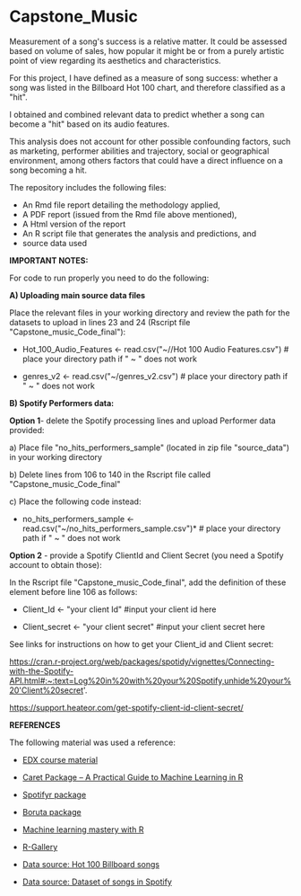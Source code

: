 # Capstone_Music

Measurement of a song's success is a relative matter. It could be assessed based on volume of sales, how popular it might be or from a purely artistic point of view regarding its aesthetics and characteristics.

For this project, I have defined as a measure of song success: whether a song  was listed in the Billboard Hot 100 chart, and therefore classified as a "hit".  

I obtained and combined relevant data to predict whether a song can become a "hit" based on its audio features. 

This analysis does not account for other possible confounding factors, such as marketing, performer abilities and trajectory, social or geographical environment, among others factors that could have a direct influence on a song becoming a hit.

The repository includes the following files:

- An Rmd file report detailing the methodology applied, 
- A PDF report (issued from the Rmd file above mentioned), 
- A Html version of the report
- An R script file that generates the analysis and  predictions, and
- source data used

**IMPORTANT NOTES:**

For code to run properly you need to do the following:

**A) Uploading main source data  files**

Place the relevant files in your working directory and review the path for the datasets to upload in lines 23 and 24 (Rscript file "Capstone_music_Code_final"): 

  * Hot_100_Audio_Features <- read.csv("~//Hot 100 Audio Features.csv")   # place your directory path if " ~ " does not work
 
  * genres_v2 <- read.csv("~/genres_v2.csv") # place your directory path if " ~ " does not work


**B) Spotify Performers data:**

**Option 1**- delete the Spotify processing lines and upload Performer data provided:

a) Place file "no_hits_performers_sample" (located in zip file "source_data") in your working directory

b) Delete lines from 106 to 140 in the Rscript file called "Capstone_music_Code_final"

c) Place the following code instead:

   * no_hits_performers_sample <- read.csv("~/no_hits_performers_sample.csv")*  # place your directory path if " ~ " does not work


**Option 2** - provide a Spotify ClientId and Client Secret (you need a Spotify account to obtain those):

In the Rscript file "Capstone_music_Code_final", add the definition of these element before line 106 as follows:

  * Client_Id <- "your client Id"  #input your client id here

  * Client_secret <- "your client secret"  #input your client secret here

See links for instructions on how to get your Client_id and Client secret:

https://cran.r-project.org/web/packages/spotidy/vignettes/Connecting-with-the-Spotify-API.html#:~:text=Log%20in%20with%20your%20Spotify,unhide%20your%20'Client%20secret'.

https://support.heateor.com/get-spotify-client-id-client-secret/


**REFERENCES**

The following material was used a reference:

* [EDX course material](https://rafalab.github.io/dsbook/)

* [Caret Package – A Practical Guide to Machine Learning in R](https://www.machinelearningplus.com/machine-learning/caret-package/#4howtovisualizetheimportanceofvariablesusingfeatureplot)

* [Spotifyr package](https://www.rdocumentation.org/packages/spotifyr/versions/2.2.3)

* [Boruta package](https://cran.r-project.org/web/packages/Boruta/Boruta.pdf) 

* [Machine learning mastery with R](https://machinelearningmastery.com/machine-learning-with-r/)

* [R-Gallery](https://www.r-graph-gallery.com/)

* [Data source: Hot 100 Billboard songs](https://data.world/kcmillersean/billboard-hot-100-1958-2017)

* [Data source: Dataset of songs in Spotify](https://www.kaggle.com/mrmorj/dataset-of-songs-in-spotify)




